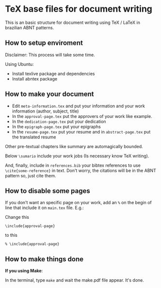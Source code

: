 # TeX base files for document writing

This is an basic structure for document writing using TeX / LaTeX in brazilian ABNT patterns.

## How to setup enviroment

Disclaimer: This process will take some time.

Using Ubuntu:

- Install texlive package and dependencies
- Install abntex package

<!-- Using Windows: -->

<!-- Using Vagrant: -->

## How to make your document

- Edit ```meta-information.tex``` and put your information and your work information (author, subject, title)
- In the ```approval-page.tex``` put the approvers of your work like example.
- In the ```dedication-page.tex``` put your dedication
- In the ```epigraph-page.tex``` put your epigraphs
- In the ```resume-page.tex``` put your resume and in ```abstract-page.tex``` put the translated resume

Other pre-textual chapters like summary are automagically bounded.

Below ```\sumario``` include your work jobs (Is necessary know TeX writing).

And, finally, include in ```references.bib``` your bibtex references to use ```\cite{some-reference}``` in text. Don't worry, the citations will be in the ABNT pattern so, just cite them.

## How to disable some pages

If you don't want an specific page on your work, add an ```%``` on the begin of line that include it on ```main.tex``` file. E.g.:

Change this

```\include{approval-page}```

to this

```% \include{approval-page}```

## How to make things done

**If you using Make**:

In the terminal, type ```make``` and wait the make.pdf file appear. It's done.

<!-- **If you using Tex Maker**: -->
